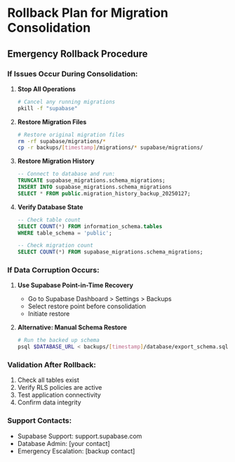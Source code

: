 # Rollback Plan for Migration Consolidation

## Emergency Rollback Procedure

### If Issues Occur During Consolidation:

1. **Stop All Operations**
   ```bash
   # Cancel any running migrations
   pkill -f "supabase"
   ```

2. **Restore Migration Files**
   ```bash
   # Restore original migration files
   rm -rf supabase/migrations/*
   cp -r backups/[timestamp]/migrations/* supabase/migrations/
   ```

3. **Restore Migration History**
   ```sql
   -- Connect to database and run:
   TRUNCATE supabase_migrations.schema_migrations;
   INSERT INTO supabase_migrations.schema_migrations
   SELECT * FROM public.migration_history_backup_20250127;
   ```

4. **Verify Database State**
   ```sql
   -- Check table count
   SELECT COUNT(*) FROM information_schema.tables
   WHERE table_schema = 'public';

   -- Check migration count
   SELECT COUNT(*) FROM supabase_migrations.schema_migrations;
   ```

### If Data Corruption Occurs:

1. **Use Supabase Point-in-Time Recovery**
   - Go to Supabase Dashboard > Settings > Backups
   - Select restore point before consolidation
   - Initiate restore

2. **Alternative: Manual Schema Restore**
   ```bash
   # Run the backed up schema
   psql $DATABASE_URL < backups/[timestamp]/database/export_schema.sql
   ```

### Validation After Rollback:

1. Check all tables exist
2. Verify RLS policies are active
3. Test application connectivity
4. Confirm data integrity

### Support Contacts:

- Supabase Support: support.supabase.com
- Database Admin: [your contact]
- Emergency Escalation: [backup contact]
